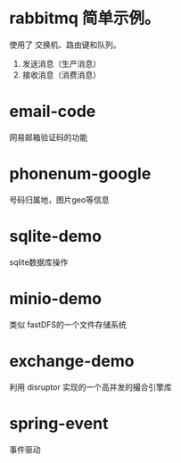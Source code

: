 # rabbitmq 简单示例。

使用了 交换机、路由键和队列。

1. 发送消息（生产消息）
2. 接收消息（消费消息）

# email-code

网易邮箱验证码的功能


# phonenum-google

号码归属地，图片geo等信息

# sqlite-demo

sqlite数据库操作

# minio-demo

类似 fastDFS的一个文件存储系统

# exchange-demo

利用 disruptor 实现的一个高并发的撮合引擎库

# spring-event 

事件驱动

